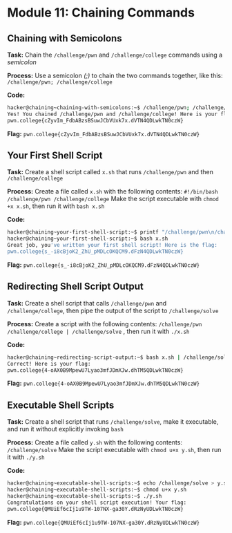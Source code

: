 # Module 11: Chaining Commands
## Chaining with Semicolons

**Task:** Chain the `/challenge/pwn` and `/challenge/college` commands using a _semicolon_

**Process:** Use a semicolon _(;)_ to chain the two commands together, like this: `/challenge/pwn; /challenge/college`

**Code:**</br>
```bash
hacker@chaining~chaining-with-semicolons:~$ /challenge/pwn; /challenge/college
Yes! You chained /challenge/pwn and /challenge/college! Here is your flag:
pwn.college{cZyvIm_FdbABzsBSuwJCbVUxk7x.dVTN4QDLwkTN0czW}
```


**Flag:** `pwn.college{cZyvIm_FdbABzsBSuwJCbVUxk7x.dVTN4QDLwkTN0czW}`
</br>

## Your First Shell Script

**Task:** Create a shell script called `x.sh` that runs `/challenge/pwn` and then `/challenge/college`

**Process:** Create a file called `x.sh` with the following contents: `#!/bin/bash /challenge/pwn /challenge/college` Make the script executable with `chmod +x x.sh`, then run it with `bash x.sh`

**Code:**</br>
```bash
hacker@chaining~your-first-shell-script:~$ printf "/challenge/pwn\n/challenge/college" > x.sh
hacker@chaining~your-first-shell-script:~$ bash x.sh
Great job, you've written your first shell script! Here is the flag:
pwn.college{s_-i8cBjoK2_ZhU_pMDLcOKQCM9.dFzN4QDLwkTN0czW}
```


**Flag:** `pwn.college{s_-i8cBjoK2_ZhU_pMDLcOKQCM9.dFzN4QDLwkTN0czW}`
</br>

## Redirecting Shell Script Output

**Task:** Create a shell script that calls `/challenge/pwn` and `/challenge/college`, then pipe the output of the script to `/challenge/solve`

**Process:** Create a script with the following contents: `/challenge/pwn /challenge/college | /challenge/solve` , then run it with `./x.sh`



**Code:**</br>
```bash
hacker@chaining~redirecting-script-output:~$ bash x.sh | /challenge/solve
Correct! Here is your flag:
pwn.college{4-oAX0B9MpewU7Lyao3mfJDmXJw.dhTM5QDLwkTN0czW}
```


**Flag:** `pwn.college{4-oAX0B9MpewU7Lyao3mfJDmXJw.dhTM5QDLwkTN0czW}`
</br>

## Executable Shell Scripts

**Task:** Create a shell script that runs `/challenge/solve`, make it executable, and run it without explicitly invoking `bash`

**Process:** Create a file called `y.sh` with the following contents: `/challenge/solve` Make the script executable with `chmod u+x y.sh`, then run it with `./y.sh`

**Code:**</br>
```bash
hacker@chaining~executable-shell-scripts:~$ echo /challenge/solve > y.sh
hacker@chaining~executable-shell-scripts:~$ chmod u+x y.sh
hacker@chaining~executable-shell-scripts:~$ ./y.sh
Congratulations on your shell script execution! Your flag:
pwn.college{QMUiEf6cIj1u9TW-107NX-ga30Y.dRzNyUDLwkTN0czW}
```


**Flag:** `pwn.college{QMUiEf6cIj1u9TW-107NX-ga30Y.dRzNyUDLwkTN0czW}`
</br>
